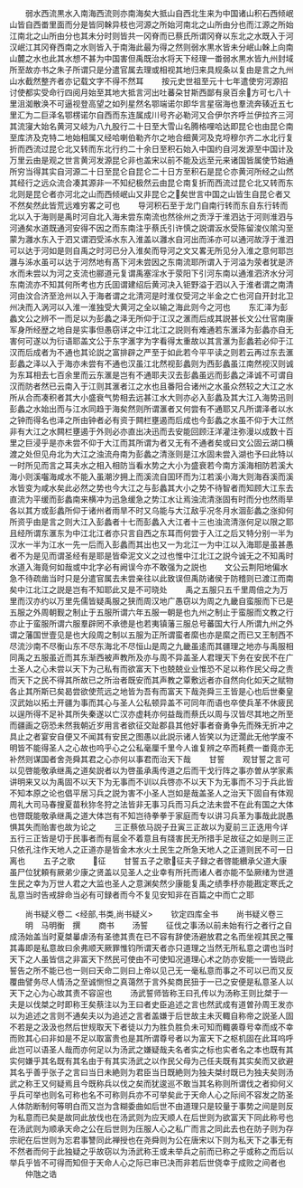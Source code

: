 <!-- { "loadSidebar": true } -->
　　弱水西流黒水入南海西流则亦南海矣大抵山自西北生来为中国诸山积石西倾岷山皆自西畨里面而分是皆同榦异枝也河源之所始河南北之山所由分也而江源之所始江南北之山所由分也其未分时则皆共一冈脊而已蔡氏所谓冈脊以东北之水既入于河汉岷江其冈脊西南之水则皆入于南海此最为得之然则弱水黒水皆未分岷山榦上向南山麓之水也此其水想不甚为中国害但禹既治水将天下经理一畨弱水黒水皆九州封域所至故亦书之朱子所谓只是分遣官属去理或相视其地归来具规条以复由是言之九州山水截然整齐者亦记载文字不得不然耳
　　按元史世祖至元十七年遣使穷河源招讨使都实受命行四阅月始至其地大抵言河出吐蕃朶甘斯西鄙有泉百余方可七八十里沮洳散涣不可逼视登高望之如列星然名鄂端诺尔即华言星宿海也羣流奔辏近五七里汇为二巨泽名鄂楞诺尔自西而东连属成川号齐必勒河又合伊尔齐呼兰伊拉齐三河其流寖大始名黄河又岐为八九股行二十日至大雪山名腾格哩哈达即昆仑也由昆仑南至库济及克特二地始相属又经哈喇伯勒齐尔之地合细黄河及克埒穆尔齐二水北行复折而西流过昆仑北又转而东北行约二十余日至积石始入中国约自河发源至中国计及万里云由是观之世言黄河发源昆仑非也盖宋以前不能及远至元来诸国皆属使节始通所穷当得其实自河源二十日至昆仑自昆仑二十日方至积石是昆仑亦黄河所经之山然其经行之远众流合凑其源非一不知纪极然云由昆仑南复折而西流过昆仑北又转而东北则是昆仑者亦河北之山而西倾岷山又非昆仑之矣世言中国之山皆生自昆仑者又不然矣然此皆荒远难穷畧之可也
　　导河积石至于龙门自南行转而东自东行转而北以入于海则是禹时河自北入海未尝东南流也然徐州之贡浮于淮泗达于河则淮泗与河通矣水道既通河安得不因之而东南注乎蔡氏引许慎之説谓汳水受陈留浚仪隂沟至蒙为灉水东入于泗又谓泗受泲水东入淮盖以灉水自河出而泲亦可以通河故浮于淮泗可以达于河如是则自禹之时河已分入淮矣而导河之文又畧无所见分入淮之意何耶岂灉与泲水虽可以达于河然地有髙下河未尝因之东南流耶所谓入于河溢为荥者犹是济水而未尝以为河之支流也郦道元复谓禹塞淫水于荥阳下引河东南以通淮泗济水分河东南流亦不知其何所考也方氏囬谓建绍后黄河决入钜野溢于泗以入于淮者谓之南清河由汶合济至沧州以入于海者谓之北清河是时淮仅受河之半金之亡也河自开封北卫州决而入涡河以入淮一淮独受大黄河之全以输之海此则今之河也
　　东汇泽为彭蠡文公之辨不一而足以为彭蠡之泽无所仰于江汉之滙而后成其説甚长文公仕官南康军身所经歴之地自是实事但愚窃详之中江北江之説则有难通若东滙泽为彭蠡亦自无害何可遂以为衍语耶盖文公于东字滙字为字看得太重故以其言滙为彭蠡若必仰于江汉而后成者为不通也其论説之富排辟之严至于如此若今平平读之则若云再过东去滙彭蠡之泽以入于海亦未尝有不通也汉虽江北然视彭蠡则为西彭蠡虽江南然视汉则诚为东耳相去七百余里而云东滙是岂有不通耶夫汉去彭蠡虽远而彭蠡之泽诚不可谓自汉而防者然已云南入于江则其滙者江之水也且番阳合诸州之水虽众然较之大江之水所从合而凑积者其大小盛衰气势相去远甚江水大则亦必入彭蠡及其大江入海势迅则彭蠡之水始出而与江水同趋于海矣然则所谓滙者又何尝有不通耶又凡所谓泽者以水之钟而得名也泽之所由钟者必有资于闗栏壅遏而后成也今彭蠡之水虽不仰于大江然非有大江之水闗栏壅遏于外则必亦直出决迅而去安能回顾汪洋灌注弥漫以成数十百里之巨浸乎是亦未尝不仰于大江而其所谓为者又无有不通者矣或曰文公固云湖口横渡之处但见舟北为大江之浊流舟南为彭蠡之清涨则是江水固未尝入湖也予曰此特以一时所见而言之耳夫水之相入相防当看水势之大小为盛衰若今南方溪海相防若溪大海小则溪囓海咸水不能入虽潮汐拥上而溪流自囬环而为江若溪小海大则海吞溪而溪水皆变为咸水矣此必然之势也今大江之与彭蠡其大小之势不待智者而知顾大江东去直流为平缓而彭蠡南来横冲为迅急缓急之势江水让焉浊流清涨固有时而分也然雨旱各以其方或彭蠡所仰于诸州者雨旱不时又乌能与大江敌乎况冬月水涸彭蠡之涨抑何所资乎由是言之则大江入彭蠡者十七而彭蠡入大江者十三也浊流清涨何足以限之耶且经所谓东滙东为中江北江者亦只言自西之东耳而何尝于入江之后又特分别一半为汉水一半为江水一先一后而入彭蠡而其出也又一为北江一为中江以入海耶是虽甚愚者不为是见而谓圣经有是耶是皆牵泥文义之过也惟中江北江之説今诚无之不知禹时水道入海竟何如哉或中北字必有阙误今亦不敢强为之説也
　　文公云荆阳地偏水急不待疏凿当时只是分遣官属去未尝亲往以此致误但禹防诸侯于防稽则已渡江而南矣中江北江之説是岂有不知耶此又是不可晓处
　　禹之五服只五千里周倍之为万里而汉亦约以万里先儒皆疑禹服之狭而周汉地广愚窃以为周之九畿自蛮服而下已是五服之外周朝觐之制止于五服所谓六年五服一朝是也九州之制止于蛮服而文教之行亦止于蛮服所谓六服羣辟罔不承徳是也若夷镇藩三服总号蕃国大行人所谓九州之外谓之藩国世壹见是也大段周之制以五服为正所谓蛮者縻也亦是縻之而已又王制西不尽流沙南不尽衡山东不尽东海北不尽恒山是周之九畿虽逺而其疆理之地亦与禹服相同禹之五服虽近而其东渐西被声教所及亦与周不异盖圣人君理天下务在安民不在广土圣人之心未尝以天下为己私有而欲富天下也兢兢业业惟恐不足以称作民父母之责而天下之民不得其所故已之所治者既安而其声教之覃敷远者亦自然向化如天之赋物各止其所斯已矣曷尝欲使荒远之地皆为吾有而富天下哉尧舜三王皆是心也后世秦皇汉武始以拓土开疆为事而其心与圣人公私顿异盖不可同年而语也卒使兵革不休疲民以逞所得不足补其所失秦遂以亡汉亦虚耗亦何益哉而蔡氏以周与汉皆尽其地之所至而疆画之窃恐未然我朝近岁用言者欲征交趾郡县其他好事者奋勇争先而殊无折冲之具止之者宴安自便又不闻其有安民之图愚以此説示诸人皆笑以为迂濶此无他学废不明皆不能得圣人之心故也呜乎心之公私毫厘千里今人谁复辨之卒而耗费一畨竟亦无补然则谋国者舍尧舜其君之心亦何以事君而治天下哉
　　甘誓
　　观甘誓之言可以见啓能敬承继禹之道矣説者以为啓虽承禹传道之后而干戈行阵之事亦曽从学家素讲明来又以为禹固不以天下为无事而不训以兵啓亦不以天下为无事而不习于兵此皆不知本原之论也倡平居习兵之説为害不小圣人岂如是哉盖圣人之治天下固自有体观周礼大司马春搜夏苗秋狝冬狩之法皆非无事习兵而习兵之法未尝不在此有国之大体也啓既能敬承继禹之道大体岂有不知岂待拳拳于家庭而专以讲习兵革为事哉此説愚惧其失而贻害也故为论之
　　三正蔡依马説子丑寅三正故以为夏前三正迭用今详五行三正皆是切于民事者而有扈全不着意且有牋害民无所措手足故征之如是则三正只依孔注作天地人之正道亦是皆金木水火土民生之所急天地人之正道则民不可一日离也
　　五子之歌
　　征
　　甘誓五子之歌征夫子録之者啓能纉承父道大康虽尸位犹頼有厥弟少康之贤盖以见圣人之业幸有所托而诸人者亦能不坠厥绪为世道生民之幸为万世人君之大监也圣人之意渊矣然少康能复禹之绩季杼亦能戡定寒氏之乱意当时告戒辞命当必有可録者而今不复见安知非在百篇之中而亡之耶

　　尚书疑义卷二
<经部,书类,尚书疑义>
　　钦定四库全书
　　尚书疑义卷三
　　明　马明衡　撰
　　商书
　　汤誓
　　征伐之事汤以前未始有行之者行之自成汤始盖当时夏桀曓虐汤有圣徳其责在已不容有辞使汤避放君之名而坐视其民之罹其毒即是私意故曰余弗顺天厥罪惟钧所谓天者亦只道理之当然无所私意之谓也当时天下之人虽皆信之非富天下然民可使由不可使知况道理心术之防亦安能一一皆晓此誓告之所不能已也一则曰天命二则曰上帝以见己无一毫私意而事之不可以已而又反覆曲譬务尽人情汤之至诚恻怛之真蔼然于言外矣商民狃于一已之安便是私意圣人以天下之心为心故其责不容逭也
　　汤武誓师皆称王曰孔传以为汤称王则比桀于一夫是以伐桀之时即称王矣蔡注以为王曰者史臣追述之言也然武成有道曽孙周王发亦以为追述之言则不通矣夫以为追述之言者盖嫌于后世故主未灭輙自称帝之説圣人固不若是之汲汲也然后世规取天下者徒以力为胜负胜负未可知而輙袭尊号幸而成不幸而败其心曰非如是不足以取富贵也是其所谓尊号者以为富天下之枢机固在此耳呜呼此岂可以语圣人哉而亦何足以为汤武之嫌疑哉夫名者实之标也实者名之本也既有其实何嫌乎其名既有其名由于有其实汤武之以作民父母为己任夫既有其实矣而又欲避其名乎善乎张子之言曰当日未絶则为君臣当日既絶则为独夫桀纣既已为独夫矣则汤武之称王又何疑焉且今既称兵以伐之矣而犹逡巡不敢当其名称则所谓伐之者抑何义乎兵可举也则名可称也名不可称则兵亦不可举矣此于天命人心之际间不容发之防圣人体防断制何等明白而又岂为含糊委曲如后世不由道理只是较量于事势之间是则反为私意而已矣是故同此放伐也在汤武则为应天顺人在后世则为欲富天下同此称号也在汤武则为顺承天命之公在后世则为压服人心之私广而言之同此去也在防子则为存宗祀在后世则为忘君事讐同此禅授也在尧舜则为公在唐宋以下则为私天下之事无有不然者而何于此独疑之乎故窃以为汤武称王或未举兵之前而已称之乎或称之而后以举兵乎皆不可得而知但于天命人心之际已审已决而非若后世侥幸于成败之间者也
　　仲虺之诰
